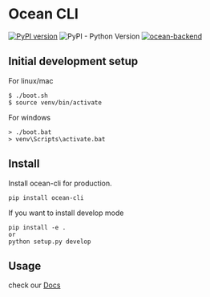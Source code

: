 # Ocean CLI
[![PyPI version](https://badge.fury.io/py/ocean-cli.svg)](https://badge.fury.io/py/ocean-cli)
![PyPI - Python Version](https://img.shields.io/pypi/pyversions/ocean-cli)
[![ocean-backend](https://github.com/AI-Ocean/ocean-cli/actions/workflows/main.yaml/badge.svg)](https://github.com/AI-Ocean/ocean-cli/actions/workflows/main.yaml)


## Initial development setup
For linux/mac
```
$ ./boot.sh
$ source venv/bin/activate
```
For windows
```
> ./boot.bat
> venv\Scripts\activate.bat
```

## Install
Install ocean-cli for production.
```
pip install ocean-cli
```

If you want to install develop mode
```
pip install -e .
or
python setup.py develop
```

## Usage
check our [Docs](https://ocean-cli.herokuapp.com/)